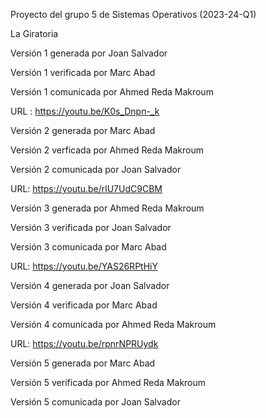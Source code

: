 Proyecto del grupo 5 de Sistemas Operativos (2023-24-Q1)

La Giratoria

Versión 1 generada por Joan Salvador

Versión 1 verificada por Marc Abad

Versión 1 comunicada por Ahmed Reda Makroum

URL : https://youtu.be/K0s_Dnpn-_k

Versión 2 generada por Marc Abad

Versión 2 verficada por Ahmed Reda Makroum

Versión 2 comunicada por Joan Salvador

URL: https://youtu.be/rlU7UdC9CBM

Versión 3 generada por Ahmed Reda Makroum

Versión 3 verificada por Joan Salvador

Versión 3 comunicada por Marc Abad

URL: https://youtu.be/YAS26RPtHiY

Versión 4 generada por Joan Salvador

Versión 4 verificada por Marc Abad

Versión 4 comunicada por Ahmed Reda Makroum

URL: https://youtu.be/rpnrNPRUydk

Versión 5 generada por Marc Abad

Versión 5 verificada por Ahmed Reda Makroum

Versión 5 comunicada por Joan Salvador
